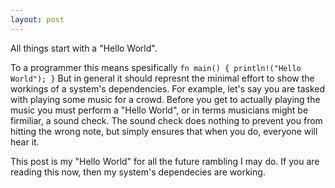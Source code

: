 ```yaml
---
layout: post
---
```


All things start with a "Hello World".

To a programmer this means spesifically `fn main() { println!("Hello World"); }`
But in general it should represnt the minimal effort to show the workings of a
system's dependencies. For example, let's say you are tasked with playing some
music for a crowd. Before you get to actually playing the music you must perform
a "Hello World", or in terms musicians might be firmiliar, a sound check. The
sound check does nothing to prevent you from hitting the wrong note, but simply
ensures that when you do, everyone will hear it.

This post is my "Hello World" for all the future rambling I may do. If you are
reading this now, then my system's dependecies are working.

